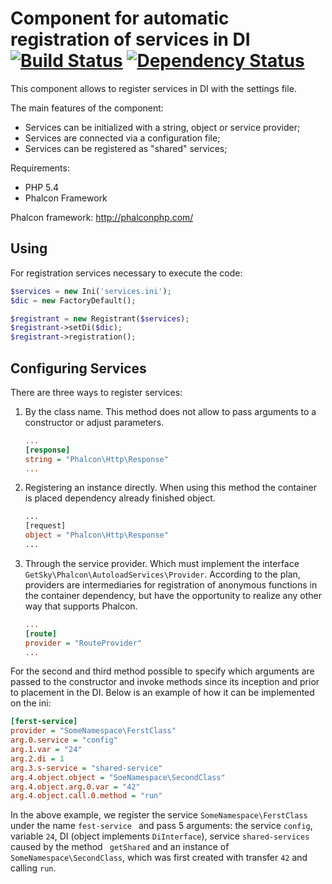Component for automatic registration of services in DI [![Build Status](https://travis-ci.org/JimmDiGrizli/phalcon-autoload-services.png?branch=develop)](https://travis-ci.org/JimmDiGrizli/phalcon-autoload-services) [![Dependency Status](https://www.versioneye.com/user/projects/537c890514c1580a8600010a/badge.svg)](https://www.versioneye.com/user/projects/537c890514c1580a8600010a)
======================================================

This component allows to register services in DI with the settings file.

The main features of the component:
- Services can be initialized with a string, object or service provider;
- Services are connected via a configuration file;
- Services can be registered as "shared" services;


Requirements:
* PHP 5.4
* Phalcon Framework

Phalcon framework: http://phalconphp.com/

Using
-----

For registration services necessary to execute the code:

```php
$services = new Ini('services.ini');
$dic = new FactoryDefault();

$registrant = new Registrant($services);
$registrant->setDi($dic);
$registrant->registration();
```

Configuring Services
--------------------

There are three ways to register services:

1. By the class name. This method does not allow to pass arguments to a 
constructor or adjust parameters.
    
    ```ini
    ...
    [response]
    string = "Phalcon\Http\Response"
    ...  
    ```
    
2. Registering an instance directly. When using this method the container is 
placed dependency already finished object.
    ```php
    ...
    [request]
    object = "Phalcon\Http\Response"
    ...
    ```

3. Through the service provider. Which must implement the interface 
```GetSky\Phalcon\AutoloadServices\Provider```. According to the plan, providers
are intermediaries for registration of anonymous functions in the container 
dependency, but have the opportunity to realize any other way that supports 
Phalcon.
    ```ini
    ...
    [route]
    provider = "RouteProvider"
    ...    
    ```
    
For the second and third method possible to specify which arguments are passed 
to the constructor and invoke methods since its inception and prior to placement
in the DI. Below is an example of how it can be implemented on the ini:

```ini
[ferst-service]
provider = "SomeNamespace\FerstClass"
arg.0.service = "config"
arg.1.var = "24"
arg.2.di = 1
arg.3.s-service = "shared-service"
arg.4.object.object = "SoeNamespace\SecondClass"
arg.4.object.arg.0.var = "42"
arg.4.object.call.0.method = "run"
```

In the above example, we register the service ```SomeNamespace\FerstClass``` 
under the name ```fest-service ``` and pass 5 arguments: the service 
```config```, variable ```24```, DI (object implements ```DiInterface```),
service ```shared-services``` caused by the method ``` getShared``` and an
instance of ```SomeNamespace\SecondClass```, which was first created with
transfer ```42``` and calling ```run```.
